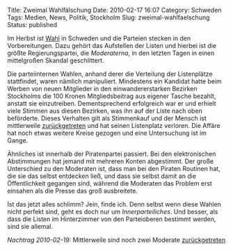 Title: Zweimal Wahlfälschung
Date: 2010-02-17 16:07
Category: Schweden
Tags: Medien, News, Politik, Stockholm
Slug: zweimal-wahlfaelschung
Status: published

Im Herbst ist [Wahl](http://www.fiket.de/tag/wahl2010/) in Schweden und
die Parteien stecken in den Vorbereitungen. Dazu gehört das Aufstellen
der Listen und hierbei ist die größte Regierungspartei, die
*Moderaterna*, in den letzten Tagen in einen mittelgroßen Skandal
geschlittert.

Die parteiinternen Wahlen, anhand derer die Verteilung der Listenplätze
stattfindet, waren nämlich manipuliert. Mindestens ein Kandidat hatte
beim Werben von neuen Mitglieder in den einwandererstarken Bezirken
Stockholms die 100 Kronen Mitgliedsbeitrag aus eigener Tasche bezahlt,
anstatt sie einzutreiben. Dementsprechend erfolgreich war er und erhielt
viele Stimmen aus diesen Bezirken, was ihn auf der Liste nach oben
beförderte. Dieses Verhalten gilt als Stimmenkauf und der Mensch ist
mittlerweile
[zurückgetreten](http://www.dn.se/nyheter/valet2010/m-topp-tvingas-lamna-sitt-uppdrag-1.1046076)
und hat seinen Listenplatz verloren. Die Affäre hat noch etwas weitere
Kreise gezogen und eine Untersuchung ist im Gange.

Ähnliches ist innerhalb der Piratenpartei passiert. Bei den
elektronischen Abstimmungen hat jemand mit mehreren Konten abgestimmt.
Der große Unterschied zu den Moderaten ist, dass man bei den Piraten
Routinen hat, die sie das selbst entdecken ließ, und dass sie selbst
damit an die Öffentlichkeit gegangen sind, während die Moderaten das
Problem erst einsahen als die Presse das groß ausbreitete.

Ist das jetzt alles schlimm? Jein, finde ich. Denn selbst wenn diese
Wahlen nicht perfekt sind, geht es doch nur um *Innerparteiliches*. Und
besser, als dass die Listen im Hinterzimmer von den Parteioberen
bestimmt werden, sind sie allemal.

*Nachtrag 2010-02-19:* Mittlerweile sind noch zwei Moderate
[zurückgetreten](http://www.sr.se/cgi-bin/international/nyhetssidor/artikel.asp?nyheter=1&programid=2108&artikel=3455052)

